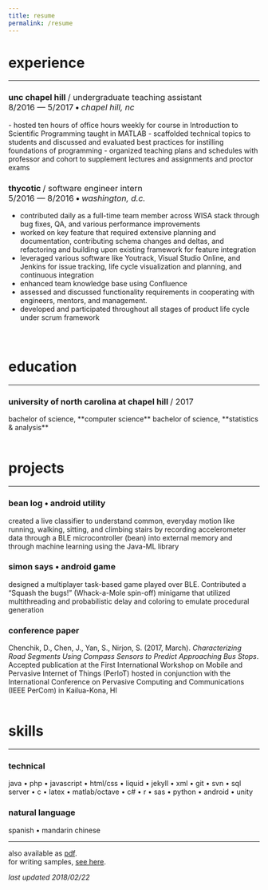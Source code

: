 ```yaml
---
title: resume
permalink: /resume
---
```


# <i class="fa fa-wrench"></i> experience
---
<h3>unc chapel hill <span style="font-weight:normal">/ undergraduate teaching assistant</span><br><span style="font-weight:normal">8/2016 — 5/2017</span> • <span style="font-weight:normal; font-style:italic">chapel hill, nc</span></h3>
- hosted ten hours of office hours weekly for course in Introduction to Scientific Programming taught in MATLAB
- scaffolded technical topics to students and discussed and evaluated best
practices for instilling foundations of programming
- organized teaching plans and schedules with professor and cohort to
supplement lectures and assignments and proctor exams


<h3>thycotic <span style="font-weight:normal">/ software engineer intern</span><br><span style="font-weight:normal">5/2016 — 8/2016</span> • <span style="font-weight:normal; font-style:italic">washington, d.c.</span></h3>

- contributed daily as a full-time team member across WISA stack through bug fixes, QA, and various
performance improvements
- worked on key feature that required extensive planning and documentation,
contributing schema changes and deltas, and refactoring and building upon existing framework for feature
integration
- leveraged various software like Youtrack, Visual Studio Online, and Jenkins for
issue tracking, life cycle visualization and planning, and continuous integration
- enhanced team knowledge base using Confluence
- assessed and discussed functionality requirements in cooperating with
engineers, mentors, and management.
- developed and participated throughout all stages of product life cycle under
scrum framework  
<br><br>

# <i class="fa fa-graduation-cap"></i> education

---
<h3>university of north carolina at chapel hill <span style="font-weight:normal">/ 2017</span></h3>
bachelor of science, **computer science**  
bachelor of science, **statistics & analysis**
<br><br>

# <i class="fa fa-code"></i> projects
---
### bean log • android utility
created a live classifier to understand common, everyday motion like running,
walking, sitting, and climbing stairs by recording accelerometer data through a BLE
microcontroller (bean) into external memory and through machine learning using the
Java-ML library

### simon says • android game
designed a multiplayer task-based game played over BLE. Contributed a “Squash the
bugs!” (Whack-a-Mole spin-off) minigame that utilized multithreading and
probabilistic delay and coloring to emulate procedural generation

### conference paper
Chenchik, D., Chen, J., Yan, S., Nirjon, S. (2017, March). *Characterizing Road
Segments Using Compass Sensors to Predict Approaching Bus Stops*. Accepted
publication at the First International Workshop on Mobile and Pervasive Internet of
Things (PerIoT) hosted in conjunction with the International Conference on
Pervasive Computing and Communications (IEEE PerCom) in Kailua-Kona, HI
<br><br>

# <i class="fa fa-terminal"></i> skills
---
### technical
java • php • javascript • html/css • liquid • jekyll • xml • git • svn • sql server • c • latex • matlab/octave • c# • r • sas • python • android • unity

### natural language
spanish • mandarin chinese

---

also available as <a href="/resume.pdf" target="_blank">pdf</a>.  
for writing samples, [see here](/resume/samples).

*last updated 2018/02/22*
